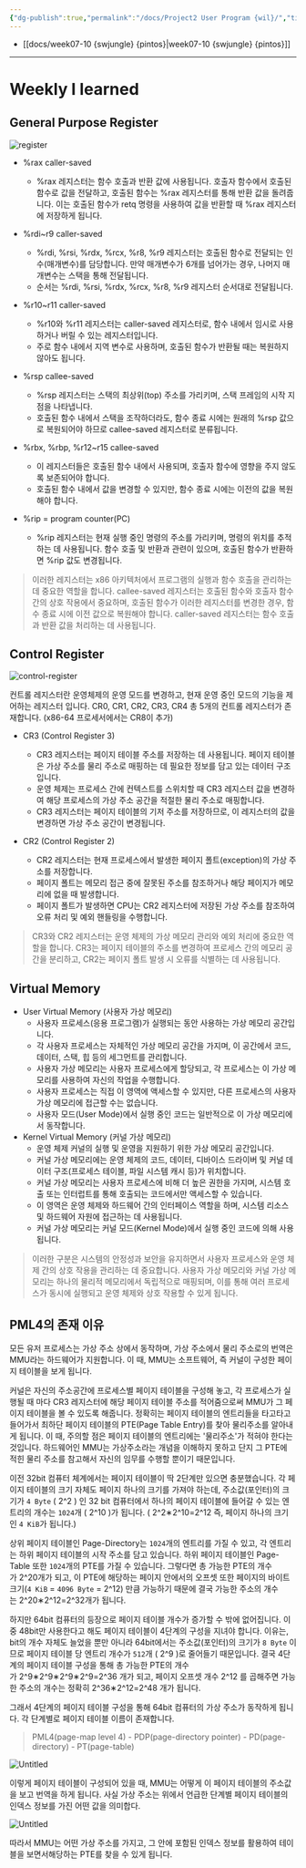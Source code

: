 ```yaml
---
{"dg-publish":true,"permalink":"/docs/Project2 User Program {wil}/","title":"Project2 User Program {wil}"}
---
```



- [[docs/week07-10 {swjungle} {pintos}\|week07-10 {swjungle} {pintos}]]
___

# Weekly I learned

## General Purpose Register

![register](https://github.com/ChoiWheatley/swjungle-week07-09/raw/master/doc/img/image-register.png)

- %rax caller-saved
    - %rax 레지스터는 함수 호출과 반환 값에 사용됩니다. 호출자 함수에서 호출된 함수로 값을 전달하고, 호출된 함수는 %rax 레지스터를 통해 반환 값을 돌려줍니다. 이는 호출된 함수가 retq 명령을 사용하여 값을 반환할 때 %rax 레지스터에 저장하게 됩니다.

- %rdi~r9 caller-saved
    - %rdi, %rsi, %rdx, %rcx, %r8, %r9 레지스터는 호출된 함수로 전달되는 인수(매개변수)를 담당합니다. 만약 매개변수가 6개를 넘어가는 경우, 나머지 매개변수는 스택을 통해 전달됩니다.
    - 순서는 %rdi, %rsi, %rdx, %rcx, %r8, %r9 레지스터 순서대로 전달됩니다.

- %r10~r11 caller-saved
    - %r10와 %r11 레지스터는 caller-saved 레지스터로, 함수 내에서 임시로 사용하거나 버릴 수 있는 레지스터입니다.
    - 주로 함수 내에서 지역 변수로 사용하며, 호출된 함수가 반환될 때는 복원하지 않아도 됩니다.

- %rsp callee-saved
    - %rsp 레지스터는 스택의 최상위(top) 주소를 가리키며, 스택 프레임의 시작 지점을 나타냅니다.
    - 호출된 함수 내에서 스택을 조작하더라도, 함수 종료 시에는 원래의 %rsp 값으로 복원되어야 하므로 callee-saved 레지스터로 분류됩니다.

- %rbx, %rbp, %r12~r15 callee-saved
    - 이 레지스터들은 호출된 함수 내에서 사용되며, 호출자 함수에 영향을 주지 않도록 보존되어야 합니다.
    - 호출된 함수 내에서 값을 변경할 수 있지만, 함수 종료 시에는 이전의 값을 복원해야 합니다.

- %rip = program counter(PC)
    - %rip 레지스터는 현재 실행 중인 명령의 주소를 가리키며, 명령의 위치를 추적하는 데 사용됩니다. 함수 호출 및 반환과 관련이 있으며, 호출된 함수가 반환하면 %rip 값도 변경됩니다.

> 이러한 레지스터는 x86 아키텍처에서 프로그램의 실행과 함수 호출을 관리하는 데 중요한 역할을 합니다. callee-saved 레지스터는 호출된 함수와 호출자 함수 간의 상호 작용에서 중요하며, 호출된 함수가 이러한 레지스터를 변경한 경우, 함수 종료 시에 이전 값으로 복원해야 합니다. caller-saved 레지스터는 함수 호출과 반환 값을 처리하는 데 사용됩니다.

## Control Register

![control-register](https://t1.daumcdn.net/cfile/tistory/243FB03656234D0220?original)

컨트롤 레지스터란 운영체제의 운영 모드를 변경하고, 현재 운영 중인 모드의 기능을 제어하는 레지스터 입니다. CR0, CR1, CR2, CR3, CR4 총 5개의 컨트롤 레지스터가 존재합니다. (x86-64 프로세서에서는 CR8이 추가) 

- CR3 (Control Register 3)
    - CR3 레지스터는 페이지 테이블 주소를 저장하는 데 사용됩니다. 페이지 테이블은 가상 주소를 물리 주소로 매핑하는 데 필요한 정보를 담고 있는 데이터 구조입니다.
    - 운영 체제는 프로세스 간에 컨텍스트를 스위치할 때 CR3 레지스터 값을 변경하여 해당 프로세스의 가상 주소 공간을 적절한 물리 주소로 매핑합니다.
    - CR3 레지스터는 페이지 테이블의 기저 주소를 저장하므로, 이 레지스터의 값을 변경하면 가상 주소 공간이 변경됩니다.

- CR2 (Control Register 2)
    - CR2 레지스터는 현재 프로세스에서 발생한 페이지 폴트(exception)의 가상 주소를 저장합니다.
    - 페이지 폴트는 메모리 접근 중에 잘못된 주소를 참조하거나 해당 페이지가 메모리에 없을 때 발생합니다.
    - 페이지 폴트가 발생하면 CPU는 CR2 레지스터에 저장된 가상 주소를 참조하여 오류 처리 및 예외 핸들링을 수행합니다.

> CR3와 CR2 레지스터는 운영 체제의 가상 메모리 관리와 예외 처리에 중요한 역할을 합니다. CR3는 페이지 테이블의 주소를 변경하여 프로세스 간의 메모리 공간을 분리하고, CR2는 페이지 폴트 발생 시 오류를 식별하는 데 사용됩니다.

## Virtual Memory

- User Virtual Memory (사용자 가상 메모리)
    - 사용자 프로세스(응용 프로그램)가 실행되는 동안 사용하는 가상 메모리 공간입니다.
    - 각 사용자 프로세스는 자체적인 가상 메모리 공간을 가지며, 이 공간에서 코드, 데이터, 스택, 힙 등의   세그먼트를 관리합니다.
    - 사용자 가상 메모리는 사용자 프로세스에게 할당되고, 각 프로세스는 이 가상 메모리를 사용하여 자신의 작업을 수행합니다.
    - 사용자 프로세스는 직접 이 영역에 액세스할 수 있지만, 다른 프로세스의 사용자 가상 메모리에 접근할 수는 없습니다.
    - 사용자 모드(User Mode)에서 실행 중인 코드는 일반적으로 이 가상 메모리에서 동작합니다.
- Kernel Virtual Memory (커널 가상 메모리)
    - 운영 체제 커널의 실행 및 운영을 지원하기 위한 가상 메모리 공간입니다.
    - 커널 가상 메모리에는 운영 체제의 코드, 데이터, 디바이스 드라이버 및 커널 데이터 구조(프로세스 테이블, 파일 시스템 캐시 등)가 위치합니다.
    - 커널 가상 메모리는 사용자 프로세스에 비해 더 높은 권한을 가지며, 시스템 호출 또는 인터럽트를 통해 호출되는 코드에서만 액세스할 수 있습니다.
    - 이 영역은 운영 체제와 하드웨어 간의 인터페이스 역할을 하며, 시스템 리소스 및 하드웨어 자원에 접근하는 데 사용됩니다.
    - 커널 가상 메모리는 커널 모드(Kernel Mode)에서 실행 중인 코드에 의해 사용됩니다.

> 이러한 구분은 시스템의 안정성과 보안을 유지하면서 사용자 프로세스와 운영 체제 간의 상호 작용을 관리하는 데 중요합니다. 사용자 가상 메모리와 커널 가상 메모리는 하나의 물리적 메모리에서 독립적으로 매핑되며, 이를 통해 여러 프로세스가 동시에 실행되고 운영 체제와 상호 작용할 수 있게 됩니다.

## PML4의 존재 이유

모든 유저 프로세스는 가상 주소 상에서 동작하며, 가상 주소에서 물리 주소로의 번역은 MMU라는 하드웨어가 지원합니다. 이 때, MMU는 소프트웨어, 즉 커널이 구성한 페이지 테이블을 보게 됩니다. 

커널은 자신의 주소공간에 프로세스별 페이지 테이블을 구성해 놓고, 각 프로세스가 실행될 때 마다 CR3 레지스터에 해당 페이지 테이블 주소를 적어줌으로써 MMU가 그 페이지 테이블을 볼 수 있도록 해줍니다. 정확히는 페이지 테이블의 엔트리들을 타고타고 들어가서 최하단 페이지 테이블의 PTE(Page Table Entry)를 찾아 물리주소를 알아내게 됩니다. 이 때, 주의할 점은 페이지 테이블의 엔트리에는 '물리주소'가 적혀야 한다는 것입니다.  하드웨어인 MMU는 가상주소라는 개념을 이해하지 못하고 단지 그 PTE에 적힌 물리 주소를 참고해서 자신의 임무를 수행할 뿐이기 때문입니다.

이전 32bit 컴퓨터 체계에서는 페이지 테이블이 딱 2단계만 있으면 충분했습니다. 각 페이지 테이블의 크기 자체도 페이지 하나의 크기를 가져야 하는데, 주소값(포인터)의 크기가 `4 Byte` ( 2^2 ) 인 32 bit 컴퓨터에서 하나의 페이지 테이블에 들어갈 수 있는 엔트리의 개수는 `1024`개 ( 2^10 )가 됩니다. ( 2^2∗2^10=2^12 즉, 페이지 하나의 크기인 `4 KiB`가 됩니다.)

상위 페이지 테이블인 Page-Directory는 `1024`개의 엔트리를 가질 수 있고, 각 엔트리는 하위 페이지 테이블의 시작 주소를 담고 있습니다. 하위 페이지 테이블인 Page-Table 또한 `1024`개의 PTE를 가질 수 있습니다. 그렇다면 총 가능한 PTE의 개수가 2^20개가 되고, 이 PTE에 해당하는 페이지 안에서의 오프셋 또한 페이지의 바이트 크기(`4 KiB` = `4096 Byte` = 2^12) 만큼 가능하기 때문에 결국 가능한 주소의 개수는 2^20∗2^12=2^32개가 됩니다.

하지만 64bit 컴퓨터의 등장으로 페이지 테이블 개수가 증가할 수 밖에 없어집니다. 이 중 48bit만 사용한다고 해도 페이지 테이블이 4단계의 구성을 지녀야 합니다. 이유는, bit의 개수 자체도 늘었을 뿐만 아니라 64bit에서는 주소값(포인터)의 크기가 `8 Byte` 이므로 페이지 테이블 당 엔트리 개수가 `512`개 ( 2^9 )로 줄어들기 때문입니다. 결국 4단계의 페이지 테이블 구성을 통해 총 가능한 PTE의 개수가 2^9∗2^9∗2^9∗2^9=2^36 개가 되고, 페이지 오프셋 개수 2^12 를 곱해주면 가능한 주소의 개수는 정확히 2^36∗2^12=2^48 개가 됩니다.

그래서 4단계의 페이지 테이블 구성을 통해 64bit 컴퓨터의 가상 주소가 동작하게 됩니다. 각 단계별로 페이지 테이블 이름이 존재합니다.

> PML4(page-map level 4) - PDP(page-directory pointer) - PD(page-directory) - PT(page-table)

![Untitled](https://github.com/ChoiWheatley/swjungle-week07-09/raw/master/doc/img/image-pml4.png)

이렇게 페이지 테이블이 구성되어 있을 때, MMU는 어떻게 이 페이지 테이블의 주소값을 보고 번역을 하게 됩니다. 사실 가상 주소는 위에서 언급한 단계별 페이지 테이블의 인덱스 정보를 가진 어떤 값을 의미합다.

![Untitled](https://github.com/ChoiWheatley/swjungle-week07-09/raw/master/doc/img/image-pml4-2.png)

따라서 MMU는 어떤 가상 주소를 가지고, 그 안에 포함된 인덱스 정보를 활용하여 테이블을 보면서해당하는 PTE를 찾을 수 있게 됩니다.
